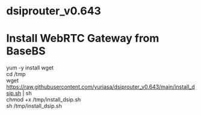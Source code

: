 # dsiprouter_v0.643
# Install WebRTC Gateway from BaseBS
yum -y install wget \
cd /tmp \
wget https://raw.githubusercontent.com/yuriasa/dsiprouter_v0.643/main/install_dsip.sh | sh \
chmod +x /tmp/install_dsip.sh \
sh /tmp/install_dsip.sh
